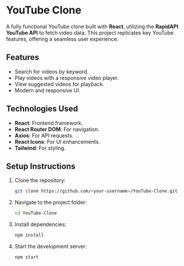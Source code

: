 # **YouTube Clone**

A fully functional YouTube clone built with **React**, utilizing the **RapidAPI YouTube API** to fetch video data. This project replicates key YouTube features, offering a seamless user experience.

## **Features**
- Search for videos by keyword.
- Play videos with a responsive video player.
- View suggested videos for playback.
- Modern and responsive UI.

## **Technologies Used**
- **React**: Frontend framework.
- **React Router DOM**: For navigation.
- **Axios**: For API requests.
- **React Icons**: For UI enhancements.
- **Tailwind**: For styling.

## **Setup Instructions**
1. Clone the repository:
   ```bash
   git clone https://github.com/<your-username>/YouTube-Clone.git
   ```
2. Navigate to the project folder:
   ```bash
   cd YouTube-Clone
   ```
3. Install dependencies:
   ```bash
   npm install
   ```
4. Start the development server:
   ```bash
   npm start
   ```
